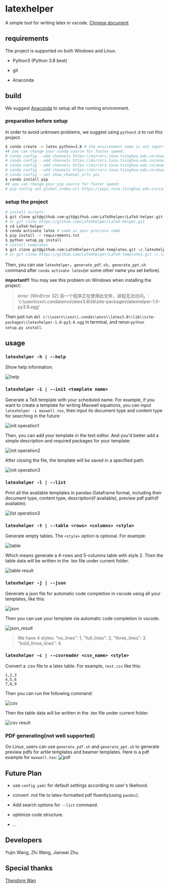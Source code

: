 # latexhelper

A simple tool for writing latex in vscode. [Chinese document](https://www.wolai.com/tx-leo/afrUuns8wW44AdERsoWasC)

## requirements

The project is supported on both Windows and Linux.

* Python3 (Python 3.8 best)

* git

* Anaconda

## build

We suggest [Anaconda](https://www.anaconda.com/) to setup all the running environment.

### preparation before setup

In order to avoid unknown problems, we suggest using `python3.8` to run this project.

```bash
$ conda create -n latex python=3.8 # the environment name is not important, you can choose other name, or you can just install in base
## you can change your conda source for faster speed:
# conda config --add channels https://mirrors.tuna.tsinghua.edu.cn/anaconda/pkgs/free/
# conda config --add channels https://mirrors.tuna.tsinghua.edu.cn/anaconda/pkgs/main/
# conda config --add channels https://mirrors.tuna.tsinghua.edu.cn/anaconda/cloud/pytorch/
# conda config --add channels https://mirrors.tuna.tsinghua.edu.cn/anaconda/cloud/conda-forge/
# conda config --set show_channel_urls yes
$ conda install pip
## you can change your pip source for faster speed:
# pip config set global.index-url https://pypi.tuna.tsinghua.edu.cn/simple
```

### setup the project

```bash
# install scripts
$ git clone git@github.com:git@github.com:LaTeXhelper/LaTeX-helper.git
# or git clone https://github.com/LaTeXhelper/LaTeX-helper.git
$ cd LaTeX-helper
$ conda activate latex # same as your previous name
$ pip install -r requirements.txt
$ python setup.py install
# install templates
$ git clone git@github.com:LaTeXhelper/LaTeX-templates.git ~/.latexhelper
# or git clone https://github.com/LaTeXhelper/LaTeX-templates.git ~/.latexhelper
```

Then, you can use `latexhelper`，`generate_pdf.sh`，`generate_ppt.sh` command after `conda activate latex`(or some other name you set before).

**important!!** You may see this problem on Windows when installing the project:
> error: [WinError 32] 另一个程序正在使用此文件，进程无法访问。: 'c:\\users\\xxx\\.conda\\envs\\latex3.8\\lib\\site-packages\\latexhelper-1.0-py3.8.egg'

Then just run `del c:\\users\\xxx\\.conda\\envs\\latex3.8\\lib\\site-packages\\latexhelper-1.0-py3.8.egg` in terminal, and rerun `python setup.py install`.

## usage

### `latexhelper -h | --help`

Show help information.

![help](picture/help.png)

### `latexhelper -i | --init <template name>`

Generate a TeX template with your scheduled name. For example, if you want to create a template for writing Maxwell equations, you can input `latexhelper -i maxwell.tex`, then input its document type and content type for searching in the future:

![init operation1](picture/init.png)

Then, you can add your template in the text editor. And you'd better add a simple description and required packages for your template:

![init operation2](picture/editor.png)

After closing the file, the template will be saved in a specified path:

![init operation3](picture/saved.png)

### `latexhelper -l | --list`

Print all the available templates in  pandas-Dataframe format, including their document type, content type, description(if available), preview pdf path(if available):

![list operation3](picture/list.png)

### `latexhelper -t | --table <rows> <columns> <style>`

Generate empty tables. The `<style>` option is optional. For example:

![table](picture/table.png)

Which means generate a 4-rows and 5-columns table with style 2. Then the table data will be written in the .tex file under current folder.

![table result](picture/tex_table.png)

### `latexhelper -j | --json`

Generate a json file for automatic code completion in vscode using all your templates, like this:

![json](picture/json.png)

Then you can use your template via automatic code completion in vscode.

![json_result](picture/json_result.png)

> We have 4 styles: "no_lines": 1, "full_lines": 2, "three_lines": 3 "bold_three_lines": 4.

### `latexhelper -c | --csvreader <csv_name> <style>`

Convert a .csv file to a latex table. For example, `test.csv` like this:

```
1,2,3
4,5,6
7,8,9
```

Then you can run the following command:

![csv](picture/csv_result.png)

Then the table data will be written in the .tex file under current folder.

![csv result](picture/csv.png)

### PDF generating(not well supported)

On Linux, users can use `generate_pdf.sh` and `generate_ppt.sh` to generate preview pdfs for artile templates and beamer templates. Here is a pdf example for `maxwell.tex`:
![pdf](picture/pdf.png)

## Future Plan

* use `config.yaml` for default settings according to user's likehood.

* convert .md file to latex-formatted pdf fluently(using `pandoc`).

* Add search options for `--list` command.

* optimize code structure.

* ...

## Developers

Yujin Wang, Zhi Wang, Jianwei Zhu.

## Special thanks

[Theodore Wan](https://github.com/Wave7t)
